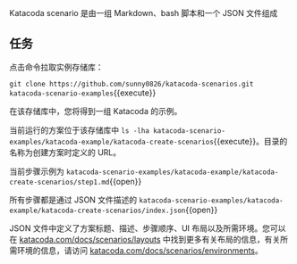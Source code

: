 Katacoda scenario 是由一组 Markdown、bash 脚本和一个 JSON 文件组成

## 任务

点击命令拉取实例存储库：

`git clone https://github.com/sunny0826/katacoda-scenarios.git katacoda-scenario-examples`{{execute}}

在该存储库中，您将得到一组 Katacoda 的示例。

当前运行的方案位于该存储库中 `ls -lha katacoda-scenario-examples/katacoda-example/katacoda-create-scenarios`{{execute}}。目录的名称为创建方案时定义的 URL。

当前步骤示例为 `katacoda-scenario-examples/katacoda-example/katacoda-create-scenarios/step1.md`{{open}}

所有步骤都是通过 JSON 文件描述的 `katacoda-scenario-examples/katacoda-example/katacoda-create-scenarios/index.json`{{open}}

JSON 文件中定义了方案标题、描述、步骤顺序、UI 布局以及所需环境。您可以在 [katacoda.com/docs/scenarios/layouts](https://katacoda.com/docs/scenarios/layouts) 中找到更多有关布局的信息，有关所需环境的信息，请访问 [katacoda.com/docs/scenarios/environments](https://katacoda.com/docs/scenarios/environments)。
